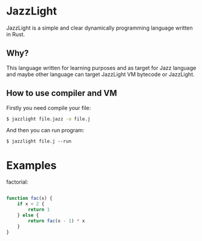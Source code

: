 # JazzLight
JazzLight is a simple and clear dynamically programming language written in Rust.

## Why?
This language written for learning purposes and as target for Jazz language and maybe other language can target JazzLight VM bytecode or JazzLight.

## How to use compiler and VM
Firstly you need compile your file:
```bash
$ jazzlight file.jazz -o file.j
```
And then you can run program: 
```
$ jazzlight file.j --run
```

# Examples

factorial:
```js

function fac(x) {
    if x < 2 {
        return 1
    } else {
        return fac(x - 1) * x
    }
}

```

